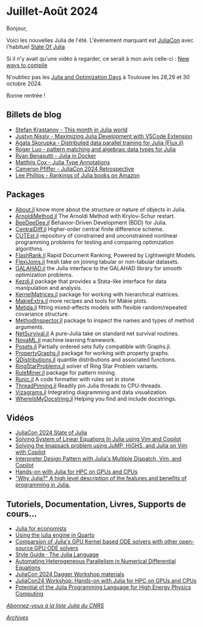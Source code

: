 # Juillet-Août 2024 

Bonjour, 

Voici les nouvelles Julia de l'été. L'évènement marquant est [JuliaCon](https://info.juliahub.com/blog/juliacon-2024-recap)
avec l'habituel [State Of Julia](https://info.juliahub.com/blog/state-of-julia-2024)

Si il n'y avait qu'une vidéo à regarder, ce serait à mon avis celle-ci : [New ways to compile](https://www.youtube.com/clip/Ugkx10s3TjrDvi74hYxbfz-Yvw8F5Uukb8Sy)

N'oubliez pas les [Julia and Optimization Days](https://indico.mathrice.fr/event/604/) à Toulouse les 28,29 et 30 octobre 2024.

Bonne rentrée !

## Billets de blog

- [Stefan Krastanov - This month in Julia world](https://discourse.julialang.org/c/community/news/66) 
- [Justyn Nissly - Maximizing Julia Development with VSCode Extension](https://blog.glcs.io/julia-vs-code-extension)
- [Agata Skorupka - Distributed data parallel training for Julia (Flux.jl)](https://juliazoid.com/distributed-data-parallel-training-for-julia-flux-jl-842b6fe17e6b)
- [Roger Luo - pattern matching and algebraic data types for Julia](https://rogerluo.dev/posts/moshi/)
- [Ryan Benasutti - Julia in Docker](https://blog.irrational.engineering/Julia/Julia-in-Docker)
- [Matthijs Cox - Julia Type Annotations](https://scientificcoder.com/julia-type-annotations?utm_source=hashnode_blog_newsletter&utm_medium=email&utm_campaign=julia-type-annotations)
- [Cameron Pfiffer - JuliaCon 2024 Retrospective](https://cameron.pfiffer.org/blog/juliacon-2024/)
- [Lee Phillips - Rankings of Julia books on Amazon](https://lee-phillips.org/amazonJuliaBookRanks/)


## Packages

- [About.jl](https://github.com/tecosaur/About.jl) know more about the structure or nature of objects in Julia.
- [ArnoldiMethod.jl](https://github.com/JuliaLinearAlgebra/ArnoldiMethod.jl) The Arnoldi Method with Krylov-Schur restart.
- [BeeDeeDee.jl](https://github.com/BrianDouglasIE/BeeDeeDee.jl) Behavior-Driven Development (BDD) for Julia.
- [CentralDiff.jl](https://github.com/0samuraiE/CentralDiff.jl) Higher-order central finite difference scheme.
- [CUTEst.jl](https://github.com/JuliaSmoothOptimizers/CUTEst.jl) repository of constrained and unconstrained nonlinear programming problems for testing and comparing optimization algorithms.
- [FlashRank.jl](https://github.com/svilupp/FlashRank.jl) Rapid Document Ranking, Powered by Lightweight Models.
- [FlexiJoins.jl](https://github.com/JuliaAPlavin/FlexiJoins.jl) fresh take on joining tabular or non-tabular datasets.
- [GALAHAD.jl](https://ralna.github.io/galahad_docs/html/Julia/) the Julia interface to the GALAHAD library for smooth optimization problems.
- [Kezdi.jl](https://github.com/codedthinking/Kezdi.jl) package that provides a Stata-like interface for data manipulation and analysis.
- [KernelMatrices.jl](https://bitbucket.org/cgeoga/kernelmatrices.jl/src/master/) package for working with hierarchical matrices.
- [MakieExtra.jl](https://github.com/JuliaAPlavin/MakieExtra.jl) more recipes and tools for Makie plots.
- [Metida.jl](https://github.com/PharmCat/Metida.jl) fitting mixed-effects models with flexible random/repeated covariance structure.
- [MethodInspector.jl](https://github.com/bluesmoon/MethodInspector.jl) package to inspect the names and types of method arguments.
- [NetSurvival.jl](https://github.com/JuliaSurv/NetSurvival.jl) A pure-Julia take on standard net survival routines.
- [NovaML.jl](https://github.com/ilkerarslan/NovaML.jl) machine learning framework.
- [Posets.jl](https://github.com/scheinerman/Posets.jl) Partially ordered sets fully compatible with Graphs.jl.
- [PropertyGraphs.jl](https://github.com/mind-co/PropertyGraphs.jl) package for working with property graphs.
- [QDistributions.jl](https://github.com/dmi3kno/QDistributions.jl) quantile distributions and associated functions.
- [RingStarProblems.jl](https://github.com/jkhamphousone/RingStarProblems.jl) solver of Ring Star Problem variants.
- [RuleMiner.jl](https://github.com/JaredSchwartz/RuleMiner.jl) package for pattern mining.
- [Runic.jl](https://github.com/fredrikekre/Runic.jl) A code formatter with rules set in stone
- [ThreadPinning.jl](https://github.com/carstenbauer/ThreadPinning.jl) Readily pin Julia threads to CPU-threads. 
- [Vizagrams.jl](https://github.com/davibarreira/Vizagrams.jl) Integrating diagramming and data visualization.
- [WhereIsMyDocstring.jl](https://github.com/thofma/WhereIsMyDocstring.jl) Helping you find and include docstrings.

## Vidéos

- [JuliaCon 2024 State of Julia](https://youtu.be/sXhRWCV38iQ?si=Vle1fcA9DfRMHvJd)
- [Solving System of Linear Equations In Julia using Vim and Copilot](https://youtu.be/swI633be0ZU?si=PWpv94sZyCos2ce9)
- [Solving the knapsack problem using JuMP, HiGHS, and Julia on Vim with Copilot](https://youtu.be/5q346IwGhpE?si=Ca6_q1zyvh0YbgLi)
- [Interpreter Design Pattern with Julia's Multiple Dispatch, Vim, and Copilot](https://youtu.be/h0frBbA-O0k?si=ajRdiHUtH4ArNvdv)
- [Hands-on with Julia for HPC on GPUs and CPUs](https://youtu.be/RNmSqbG2MUc?si=jAvMggFsFnBK8KeE)
- ["Why Julia?" A high level description of the features and benefits of programming in Julia.](https://youtu.be/x4oi0IKf52w?si=gV3vo96AhjumQIIo)

## Tutoriels, Documentation, Livres, Supports de cours...

- [Julia for economists](https://github.com/cpfiffer/julia-bootcamp-2022/)
- [Using the julia engine in Quarto](https://quarto.org/docs/computations/julia.html#using-the-julia-engine)
- [Comparsion of Julia's GPU Kernel based ODE solvers with other open-source GPU ODE solvers](https://github.com/utkarsh530/GPUODEBenchmarks)
- [Style Guide · The Julia Language](https://docs.julialang.org/en/v1/manual/style-guide/)
- [Automating Heterogeneous Parallelism in Numerical Differential Equations](https://hgpu.org/?p=29283)
- [JuliaCon 2024 Dagger Workshop materials](https://github.com/jpsamaroo/DaggerWorkshop2024)
- [JuliaCon24 Workshop: Hands-on with Julia for HPC on GPUs and CPUs](https://github.com/JuliaHPC/juliacon24-hpcworkshop)
- [Potential of the Julia Programming Language for High Energy Physics Computing](https://link.springer.com/article/10.1007/s41781-023-00104-x)



[*Abonnez-vous à la liste Julia du CNRS*](https://listes.services.cnrs.fr/wws/subscribe/julia)

[*Archives*](https://pnavaro.github.io/NouvellesJulia)
